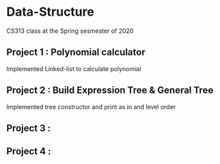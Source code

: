 # Data-Structure
CS313 class at the Spring sesmester of 2020

## Project 1 : Polynomial calculator

Implemented Linked-list to calculate polynomial 

## Project 2 : Build Expression Tree & General Tree

Implemented tree constructor and print as in and level order

## Project 3 : 


## Project 4 : 
